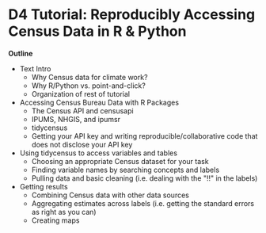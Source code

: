# D4 Tutorial: Reproducibly Accessing Census Data in R & Python

**Outline**

  *  Text Intro
     *  Why Census data for climate work?
     *  Why R/Python vs. point-and-click?
     *  Organization of rest of tutorial
  *  Accessing Census Bureau Data with R Packages
     *  The Census API and censusapi
     *  IPUMS, NHGIS, and ipumsr
     *  tidycensus
     *  Getting your API key and writing reproducible/collaborative code that does not disclose your API key
  *  Using tidycensus to access variables and tables
     *  Choosing an appropriate Census dataset for your task
     *  Finding variable names by searching concepts and labels
     *  Pulling data and basic cleaning (i.e. dealing with the "!!" in the labels)
  *  Getting results
     *  Combining Census data with other data sources
     *  Aggregating estimates across labels (i.e. getting the standard errors as right as you can)
     *  Creating maps
